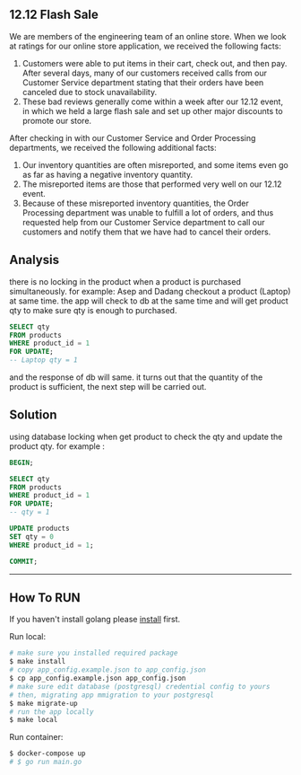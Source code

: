## 12.12 Flash Sale 

We are members of the engineering team of an online store. When we look at ratings for our online store application, we received the following
facts:
1. Customers were able to put items in their cart, check out, and then pay. After several days, many of our customers received calls from our Customer Service department stating that their orders have been canceled due to stock unavailability.
2. These bad reviews generally come within a week after our 12.12 event, in which we held a large flash sale and set up other major
discounts to promote our store.

After checking in with our Customer Service and Order Processing departments, we received the following additional facts:
1. Our inventory quantities are often misreported, and some items even go as far as having a negative inventory quantity.
2. The misreported items are those that performed very well on our 12.12 event.
3. Because of these misreported inventory quantities, the Order Processing department was unable to fulfill a lot of orders, and thus requested help from our Customer Service department to call our customers and notify them that we have had to cancel their orders.

## Analysis
there is no locking in the product when a product is purchased simultaneously.
for example:
Asep and Dadang checkout a product (Laptop) at same time. 
the app will check to db at the same time and will get product qty to make sure qty is enough to purchased.
```sql
SELECT qty 
FROM products
WHERE product_id = 1
FOR UPDATE;
-- Laptop qty = 1
```
and the response of db will same.
it turns out that the quantity of the product is sufficient, the next step will be carried out.

## Solution
using database locking when get product to check the qty and update the product qty.
for example :
```sql
BEGIN;

SELECT qty 
FROM products
WHERE product_id = 1
FOR UPDATE;
-- qty = 1

UPDATE products
SET qty = 0
WHERE product_id = 1;

COMMIT;
```

---

## How To RUN
If you haven't install golang please [install](https://golang.org/doc/install) first.

 Run local:
```sh
# make sure you installed required package
$ make install
# copy app_config.example.json to app_config.json
$ cp app_config.example.json app_config.json
# make sure edit database (postgresql) credential config to yours
# then, migrating app mmigration to your postgresql
$ make migrate-up
# run the app locally
$ make local
```

Run container:
```sh
$ docker-compose up
# $ go run main.go
```